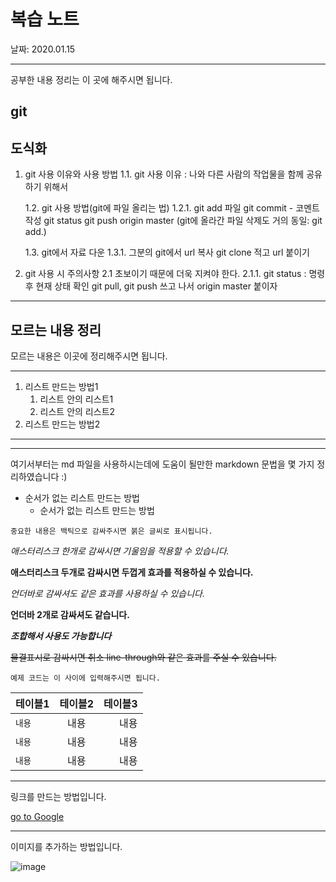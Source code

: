 # 복습 노트

날짜: 2020.01.15

---

공부한 내용 정리는 이 곳에 해주시면 됩니다.

git
---

## 도식화

1. git 사용 이유와 사용 방법
    1.1. git 사용 이유 : 나와 다른 사람의 작업물을 함께 공유하기 위해서

    1.2. git 사용 방법(git에 파일 올리는 법)
        1.2.1. git add 파일
         git commit - 코멘트 작성
         git status
         git push origin master
         (git에 올라간 파일 삭제도 거의 동일: git add.)

    1.3. git에서 자료 다운
        1.3.1. 그분의 git에서 url 복사
         git clone 적고 url 붙이기
         
2. git 사용 시 주의사항
    2.1 초보이기 때문에 더욱 지켜야 한다.
        2.1.1. git status : 명령 후 현재 상태 확인
                git pull, git push 쓰고 나서 origin master 붙이자


---

## 모르는 내용 정리

모르는 내용은 이곳에 정리해주시면 됩니다.

---

1. 리스트 만드는 방법1
    1. 리스트 안의 리스트1
    2. 리스트 안의 리스트2
2. 리스트 만드는 방법2

---



---
여기서부터는 md 파일을 사용하시는데에 도움이 될만한 markdown 문법을 몇 가지 정리하였습니다 :)


- 순서가 없는 리스트 만드는 방법
    - 순서가 없는 리스트 만드는 방법


`중요한 내용은 백틱으로 감싸주시면 붉은 글씨로 표시됩니다.`

*애스터리스크 한개로 감싸시면 기울임을 적용할 수 있습니다.*

**애스터리스크 두개로 감싸시면 두껍게 효과를 적용하실 수 있습니다.**

_언더바로 감싸셔도 같은 효과를 사용하실 수 있습니다._

__언더바 2개로 감싸셔도 같습니다.__

**_조합해서 사용도 가능합니다_**

~~물결표시로 감싸시면 취소 line-through와 같은 효과를 주실 수 있습니다.~~

```
예제 코드는 이 사이에 입력해주시면 됩니다.
```

| 테이블1 | 테이블2 | 테이블3 |
|---|:---:|---:|
| `내용` | 내용 | 내용 |
| `내용` | 내용 | 내용 |
| `내용` | 내용 | 내용 |

---

링크를 만드는 방법입니다.

[go to Google](https://www.google.com)

---

이미지를 추가하는 방법입니다.

![image](이미지주소)